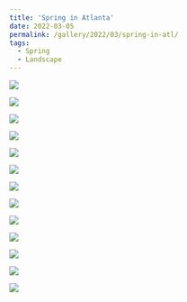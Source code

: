 ```yaml
---
title: 'Spring in Atlanta'
date: 2022-03-05
permalink: /gallery/2022/03/spring-in-atl/
tags:
  - Spring
  - Landscape
---
```


![]({{base_path}}/images/22-03-05/Honeyview_DSCF5138.jpg)

![]({{base_path}}/images/22-03-05/Honeyview_DSCF5175.jpg)

![]({{base_path}}/images/22-03-05/Honeyview_DSCF5195-2.jpg)

![]({{base_path}}/images/22-03-05/Honeyview_DSCF5203.jpg)

![]({{base_path}}/images/22-03-05/Honeyview_DSCF5211-2.jpg)

![]({{base_path}}/images/22-03-05/Honeyview_DSCF5232.jpg)

![]({{base_path}}/images/22-03-05/Honeyview_DSCF5248.jpg)

![]({{base_path}}/images/22-03-05/Honeyview_DSCF5252.jpg)

![]({{base_path}}/images/22-03-05/Honeyview_DSCF5257.jpg)

![]({{base_path}}/images/22-03-05/Honeyview_DSCF5274.jpg)

![]({{base_path}}/images/22-03-05/Honeyview_DSCF5275.jpg)

![]({{base_path}}/images/22-03-05/Honeyview_DSCF5278.jpg)

![]({{base_path}}/images/22-03-05/Honeyview_DSCF5302.jpg)
